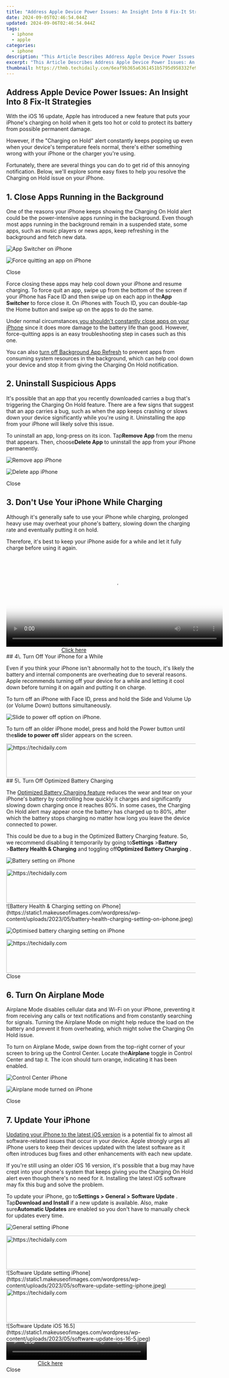 ```yaml
---
title: "Address Apple Device Power Issues: An Insight Into 8 Fix-It Strategies"
date: 2024-09-05T02:46:54.044Z
updated: 2024-09-06T02:46:54.044Z
tags:
  - iphone
  - apple
categories:
  - iphone
description: "This Article Describes Address Apple Device Power Issues: An Insight Into 8 Fix-It Strategies"
excerpt: "This Article Describes Address Apple Device Power Issues: An Insight Into 8 Fix-It Strategies"
thumbnail: https://thmb.techidaily.com/6eaf9b365a6361451b5795d958332fe971bf3b2af37ac8e9e5c055811b75ea47.jpg
---
```


## Address Apple Device Power Issues: An Insight Into 8 Fix-It Strategies

 With the iOS 16 update, Apple has introduced a new feature that puts your iPhone's charging on hold when it gets too hot or cold to protect its battery from possible permanent damage.

 However, if the "Charging on Hold" alert constantly keeps popping up even when your device's temperature feels normal, there's either something wrong with your iPhone or the charger you're using.

 Fortunately, there are several things you can do to get rid of this annoying notification. Below, we'll explore some easy fixes to help you resolve the Charging on Hold issue on your iPhone.

## 1\. Close Apps Running in the Background

 One of the reasons your iPhone keeps showing the Charging On Hold alert could be the power-intensive apps running in the background. Even though most apps running in the background remain in a suspended state, some apps, such as music players or news apps, keep refreshing in the background and fetch new data.

![App Switcher on iPhone](https://static1.makeuseofimages.com/wordpress/wp-content/uploads/2023/05/app-switcher-iphone-1.jpeg)

![Force quitting an app on iPhone](https://static1.makeuseofimages.com/wordpress/wp-content/uploads/2023/05/force-quitting-an-app-iphone.jpeg)

Close

 Force closing these apps may help cool down your iPhone and resume charging. To force quit an app, swipe up from the bottom of the screen if your iPhone has Face ID and then swipe up on each app in the**App Switcher** to force close it. On iPhones with Touch ID, you can double-tap the Home button and swipe up on the apps to do the same.

 Under normal circumstances,[you shouldn't constantly close apps on your iPhone](https://www.makeuseof.com/why-you-shouldnt-constantly-close-apps-iphone/) since it does more damage to the battery life than good. However, force-quitting apps is an easy troubleshooting step in cases such as this one.

 You can also [turn off Background App Refresh](https://www.makeuseof.com/what-is-background-app-refresh/) to prevent apps from consuming system resources in the background, which can help cool down your device and stop it from giving the Charging On Hold notification.

## 2\. Uninstall Suspicious Apps

 It's possible that an app that you recently downloaded carries a bug that's triggering the Charging On Hold feature. There are a few signs that suggest that an app carries a bug, such as when the app keeps crashing or slows down your device significantly while you're using it. Uninstalling the app from your iPhone will likely solve this issue.

 To uninstall an app, long-press on its icon. Tap**Remove App** from the menu that appears. Then, choose**Delete App** to uninstall the app from your iPhone permanently.

![Remove app iPhone](https://static1.makeuseofimages.com/wordpress/wp-content/uploads/2023/05/remove-app-iphone.jpeg)

![Delete app iPhone](https://static1.makeuseofimages.com/wordpress/wp-content/uploads/2023/05/delete-app-iphone.jpeg)

Close

## 3\. Don't Use Your iPhone While Charging

 Although it's generally safe to use your iPhone while charging, prolonged heavy use may overheat your phone's battery, slowing down the charging rate and eventually putting it on hold.

 Therefore, it's best to keep your iPhone aside for a while and let it fully charge before using it again.

<!-- affiliate ads begin -->
<span id="1983582">
					<video width="576" height="240" style="cursor:pointer"
           poster="//a.impactradius-go.com/display-clicktoplayimage/1983582.png"
           onclick="if(!this.playClicked){this.play();this.setAttribute('controls',true);this.playClicked=true;}">
	   <source src="//a.impactradius-go.com/display-ad/22993-1983582">
	   <img src="//a.impactradius-go.com/display-clicktoplayimage/1983582.png" style="border: none; height: 100%; width: 100%; object-fit: contain">
	</video>
	<div style="width:360px;text-align:center"><a href="javascript:window.open(decodeURIComponent('https%3A%2F%2Fhomestyler.sjv.io%2Fc%2F5597632%2F1983582%2F22993'), '_blank');void(0);">Click here</a></div>
</span>
<img height="0" width="0" src="https://imp.pxf.io/i/5597632/1983582/22993" style="position:absolute;visibility:hidden;" border="0" />
<!-- affiliate ads end -->
## 4\. Turn Off Your iPhone for a While

 Even if you think your iPhone isn't abnormally hot to the touch, it's likely the battery and internal components are overheating due to several reasons. Apple recommends turning off your device for a while and letting it cool down before turning it on again and putting it on charge.

 To turn off an iPhone with Face ID, press and hold the Side and Volume Up (or Volume Down) buttons simultaneously.

![Slide to power off option on iPhone.](https://static1.makeuseofimages.com/wordpress/wp-content/uploads/2023/05/11-slide-to-power-off-option-on-iphone.jpg)

 To turn off an older iPhone model, press and hold the Power button until the**slide to power off** slider appears on the screen.

<!-- affiliate ads begin -->
<a href="https://appsumo.8odi.net/c/5597632/2052060/7443" target="_top" id="2052060">
  <img src="//a.impactradius-go.com/display-ad/7443-2052060" border="0" alt="https://techidaily.com" width="728" height="90"/>
</a>
<img height="0" width="0" src="https://appsumo.8odi.net/i/5597632/2052060/7443" style="position:absolute;visibility:hidden;" border="0" />
<!-- affiliate ads end -->
## 5\. Turn Off Optimized Battery Charging

 The [Optimized Battery Charging feature](https://www.makeuseof.com/what-is-optimized-battery-charging/) reduces the wear and tear on your iPhone's battery by controlling how quickly it charges and significantly slowing down charging once it reaches 80%. In some cases, the Charging On Hold alert may appear once the battery has charged up to 80%, after which the battery stops charging no matter how long you leave the device connected to power.

 This could be due to a bug in the Optimized Battery Charging feature. So, we recommend disabling it temporarily by going to**Settings** \>**Battery** \>**Battery Health & Charging** and toggling off**Optimized Battery Charging** .

![Battery setting on iPhone](https://static1.makeuseofimages.com/wordpress/wp-content/uploads/2023/05/battery-setting-on-iphon.jpeg)

<!-- affiliate ads begin -->
<a href="https://arkmc.pxf.io/c/5597632/352555/5172" target="_top" id="352555">
  <img src="//a.impactradius-go.com/display-ad/5172-352555" border="0" alt="https://techidaily.com" width="720" height="90"/>
</a>
<img height="0" width="0" src="https://arkmc.pxf.io/i/5597632/352555/5172" style="position:absolute;visibility:hidden;" border="0" />
<!-- affiliate ads end -->
![Battery Health & Charging setting on iPhone](https://static1.makeuseofimages.com/wordpress/wp-content/uploads/2023/05/battery-health-charging-setting-on-iphone.jpeg)

![Optimised battery charging setting on iPhone](https://static1.makeuseofimages.com/wordpress/wp-content/uploads/2023/05/optimised-battery-charging-setting-on-iphone.jpeg)

<!-- affiliate ads begin -->
<a href="https://imp.i357552.net/c/5597632/857865/11832" target="_top" id="857865">
  <img src="//a.impactradius-go.com/display-ad/11832-857865" border="0" alt="https://techidaily.com" width="728" height="90"/>
</a>
<img height="0" width="0" src="https://imp.i357552.net/i/5597632/857865/11832" style="position:absolute;visibility:hidden;" border="0" />
<!-- affiliate ads end -->
Close

## 6\. Turn On Airplane Mode

 Airplane Mode disables cellular data and Wi-Fi on your iPhone, preventing it from receiving any calls or text notifications and from constantly searching for signals. Turning the Airplane Mode on might help reduce the load on the battery and prevent it from overheating, which might solve the Charging On Hold issue.

 To turn on Airplane Mode, swipe down from the top-right corner of your screen to bring up the Control Center. Locate the**Airplane** toggle in Control Center and tap it. The icon should turn orange, indicating it has been enabled.

![Control Center iPhone](https://static1.makeuseofimages.com/wordpress/wp-content/uploads/2023/05/control-center-iphone.jpeg)

![Airplane mode turned on iPhone](https://static1.makeuseofimages.com/wordpress/wp-content/uploads/2023/05/airplane-mode-turned-on-iphone.jpeg)

Close

## 7\. Update Your iPhone

[Updating your iPhone to the latest iOS version](https://www.makeuseof.com/tag/update-iphone-ios-apps-data/) is a potential fix to almost all software-related issues that occur in your device. Apple strongly urges all iPhone users to keep their devices updated with the latest software as it often introduces bug fixes and other enhancements with each new update.

 If you're still using an older iOS 16 version, it's possible that a bug may have crept into your phone's system that keeps giving you the Charging On Hold alert even though there's no need for it. Installing the latest iOS software may fix this bug and solve the problem.

 To update your iPhone, go to**Settings > General > Software Update** . Tap**Download and Install** if a new update is available. Also, make sure**Automatic Updates** are enabled so you don't have to manually check for updates every time.

![General setting iPhone](https://static1.makeuseofimages.com/wordpress/wp-content/uploads/2023/05/general-setting-iphone.jpeg)

<!-- affiliate ads begin -->
<a href="https://appsumo.8odi.net/c/5597632/2037359/7443" target="_top" id="2037359">
  <img src="//a.impactradius-go.com/display-ad/7443-2037359" border="0" alt="https://techidaily.com" width="728" height="90"/>
</a>
<img height="0" width="0" src="https://appsumo.8odi.net/i/5597632/2037359/7443" style="position:absolute;visibility:hidden;" border="0" />
<!-- affiliate ads end -->
![Software Update setting iPhone](https://static1.makeuseofimages.com/wordpress/wp-content/uploads/2023/05/software-update-setting-iphone.jpeg)

<!-- affiliate ads begin -->
<a href="https://appsumo.8odi.net/c/5597632/2130875/7443" target="_top" id="2130875">
  <img src="//a.impactradius-go.com/display-ad/7443-2130875" border="0" alt="https://techidaily.com" width="728" height="90"/>
</a>
<img height="0" width="0" src="https://appsumo.8odi.net/i/5597632/2130875/7443" style="position:absolute;visibility:hidden;" border="0" />
<!-- affiliate ads end -->
![Software Update iOS 16.5](https://static1.makeuseofimages.com/wordpress/wp-content/uploads/2023/05/software-update-ios-16-5.jpeg)

<!-- affiliate ads begin -->
<span id="1936838">
					<video width="374" height="48" style="cursor:pointer"
           poster="//a.impactradius-go.com/display-clicktoplayimage/1936838.png"
           onclick="if(!this.playClicked){this.play();this.setAttribute('controls',true);this.playClicked=true;}">
	   <source src="//a.impactradius-go.com/display-ad/18409-1936838">
	   <img src="//a.impactradius-go.com/display-clicktoplayimage/1936838.png" style="border: none; height: 100%; width: 100%; object-fit: contain">
	</video>
	<div style="width:234px;text-align:center"><a href="javascript:window.open(decodeURIComponent('https%3A%2F%2Fcoinrule.sjv.io%2Fc%2F5597632%2F1936838%2F18409'), '_blank');void(0);">Click here</a></div>
</span>
<img height="0" width="0" src="https://imp.pxf.io/i/5597632/1936838/18409" style="position:absolute;visibility:hidden;" border="0" />
<!-- affiliate ads end -->
Close

<!-- affiliate ads begin -->
<span id="1834903">
					<video width="864" height="1536" style="cursor:pointer"
           poster="//a.impactradius-go.com/display-clicktoplayimage/1834903.png"
           onclick="if(!this.playClicked){this.play();this.setAttribute('controls',true);this.playClicked=true;}">
	   <source src="//a.impactradius-go.com/display-ad/16836-1834903">
	   <img src="//a.impactradius-go.com/display-clicktoplayimage/1834903.png" style="border: none; height: 100%; width: 100%; object-fit: contain">
	</video>
	<div style="width:540px;text-align:center"><a href="javascript:window.open(decodeURIComponent('https%3A%2F%2F25home.pxf.io%2Fc%2F5597632%2F1834903%2F16836'), '_blank');void(0);">Click here</a></div>
</span>
<img height="0" width="0" src="https://imp.pxf.io/i/5597632/1834903/16836" style="position:absolute;visibility:hidden;" border="0" />
<!-- affiliate ads end -->
## 8\. Use a Different Charger or Cable

 If none of the above methods work, the problem is likely with your iPhone's charger or cable (or both). But before you toss it into the bin and head to the store for a replacement, there are a few things that you can do that might help.

 Unplug your charger from the power source, wait for a few minutes, and then plug the charger back in. You can also try using a different USB port or power outlet to see if that makes any difference.

 It's also possible that the adapter and cable you're using to charge your iPhone are of low quality. In that case, try charging your iPhone with a [high-quality MFI-certified lightning cable](http://www.makeuseof.com/tag/5-great-lightning-cables-charge-iphone-ipad/) and adapter.

 If the problem persists, opt for slow charging for a while. Fast charging generates more heat than slow charging, which may be why your iPhone is overheating and giving you the Charging On Hold notification. Connecting your iPhone to an adapter with a low rating might help solve the issue.

## Get Rid of the Charging On Hold iPhone Alert

 The Charging On Hold notification is useful only when it's working properly. If you keep getting the notification every time you charge your iPhone, you're either using a low-quality charger or your device is sending a false alert.

 It's also possible that your iPhone is actually getting hot due to heavy-duty apps working in the background or because you're using it while charging. The troubleshooting methods we discussed should resolve the issue, but if none of them helped, it's best to contact Apple Support.

<ins class="adsbygoogle"
     style="display:block"
     data-ad-format="autorelaxed"
     data-ad-client="ca-pub-7571918770474297"
     data-ad-slot="1223367746"></ins>



<ins class="adsbygoogle"
     style="display:block"
     data-ad-client="ca-pub-7571918770474297"
     data-ad-slot="8358498916"
     data-ad-format="auto"
     data-full-width-responsive="true"></ins>

<span class="atpl-alsoreadstyle">Also read:</span>
<div><ul>
<li><a href="https://facebook-video-footage.techidaily.com/new-clearing-tactics-for-youtubes-stored-video-queue-for-2024/"><u>[New] Clearing Tactics for YouTube's Stored Video Queue for 2024</u></a></li>
<li><a href="https://screen-recording.techidaily.com/updated-2024-approved-the-most-advanced-video-grabbers-for-windows-enthusiasts/"><u>[Updated] 2024 Approved  The Most Advanced Video Grabbers for Windows Enthusiasts</u></a></li>
<li><a href="https://some-approaches.techidaily.com/updated-the-complete-insider-guide-to-creating-and-editing-videos-on-windows-11/"><u>[Updated] The Complete Insider Guide to Creating & Editing Videos on Windows 11</u></a></li>
<li><a href="https://desktop-recording.techidaily.com/updated-window-wisdom-taking-precise-screen-captures-for-2024/"><u>[Updated] Window Wisdom  Taking Precise Screen Captures for 2024</u></a></li>
<li><a href="https://fox-direct.techidaily.com/2024-approved-mastering-low-volume-transitions-within-fl-studio/"><u>2024 Approved  Mastering Low-Volume Transitions Within FL Studio</u></a></li>
<li><a href="https://fox-that.techidaily.com/9-key-strategies-to-resolve-iphone-voicemail-malfunctions-swiftly/"><u>9 Key Strategies to Resolve iPhone Voicemail Malfunctions Swiftly</u></a></li>
<li><a href="https://easy-unlock-android.techidaily.com/can-i-bypass-a-forgotten-phone-password-of-realme-c67-4g-by-drfone-android/"><u>Can I Bypass a Forgotten Phone Password Of Realme C67 4G?</u></a></li>
<li><a href="https://fox-that.techidaily.com/capture-perfect-snaps-on-iphone-again-resolve-these-7-common-camera-issues-quickly/"><u>Capture Perfect Snaps on iPhone Again - Resolve These 7 Common Camera Issues Quickly</u></a></li>
<li><a href="https://fox-that.techidaily.com/complete-walkthrough-how-to-quickly-reset-your-iphone-and-gain-entry-into-recovery-mode/"><u>Complete Walkthrough: How To Quickly Reset Your iPhone & Gain Entry Into Recovery Mode</u></a></li>
<li><a href="https://fox-that.techidaily.com/comprehensive-guide-the-7-primary-iphone-display-troubleshooted-and-fixed/"><u>Comprehensive Guide: The 7 Primary iPhone Display Troubleshooted & Fixed</u></a></li>
<li><a href="https://fox-that.techidaily.com/error-14-baffled-by-your-iphone-discover-the-fix-here/"><u>Error 14 Baffled by Your iPhone? Discover the Fix Here</u></a></li>
<li><a href="https://fox-that.techidaily.com/facetime-photograph-recovery-how-and-where-to-find-them/"><u>FaceTime Photograph Recovery: How and Where to Find Them</u></a></li>
<li><a href="https://fox-that.techidaily.com/fast-solutions-resolve-issues-with-predictive-emojis-on-your-iphoneipad/"><u>Fast Solutions: Resolve Issues with Predictive Emojis on Your iPhone/iPad</u></a></li>
<li><a href="https://fox-that.techidaily.com/fix-your-iphones-missing-vibration-alerts-in-silentring-modes-discover-8-key-solutions/"><u>Fix Your iPhone's Missing Vibration Alerts in Silent/Ring Modes: Discover 8 Key Solutions</u></a></li>
<li><a href="https://fox-that.techidaily.com/fix-your-whatsapp-why-it-wont-backup-to-icloud-and-what-to-do-about-it/"><u>Fix Your WhatsApp: Why It Won't Backup to iCloud and What to Do About It</u></a></li>
<li><a href="https://fox-that.techidaily.com/fixing-the-imessage-not-sent-issue-on-your-apple-phone/"><u>Fixing the 'iMessage Not Sent' Issue on Your Apple Phone</u></a></li>
<li><a href="https://mondly-stories.techidaily.com/genom-att-svida-visa-till-sverige/"><u>Genom Att Svida: Visa Till Sverige</u></a></li>
<li><a href="https://fox-that.techidaily.com/how-ios-153-can-improve-your-device-upgrade-essentials-unveiled/"><u>How iOS 15.3 Can Improve Your Device: Upgrade Essentials Unveiled</u></a></li>
<li><a href="https://android-pokemon-go.techidaily.com/how-to-come-up-with-the-best-pokemon-team-on-sony-xperia-5-v-drfone-by-drfone-virtual-android/"><u>How to Come up With the Best Pokemon Team On Sony Xperia 5 V? | Dr.fone</u></a></li>
<li><a href="https://fox-that.techidaily.com/how-to-handle-when-your-phone-displays-numbers-rather-than-contact-names/"><u>How to Handle When Your Phone Displays Numbers Rather Than Contact Names</u></a></li>
<li><a href="https://fox-that.techidaily.com/how-to-repair-your-iphone-microphone-malfunctioning-a-comprehensive-guide/"><u>How To Repair Your iPhone Microphone Malfunctioning: A Comprehensive Guide</u></a></li>
<li><a href="https://review-topics.techidaily.com/how-to-unlock-locked-iphone-11-pro-max-without-passcode-by-drfone-ios-unlock-ios-unlock/"><u>How to Unlock locked iPhone 11 Pro Max without Passcode</u></a></li>
<li><a href="https://fox-that.techidaily.com/navigating-with-ease-innovative-iphone-accessibility-options-for-the-blind-and-visually-challenged/"><u>Navigating with Ease: Innovative iPhone Accessibility Options for the Blind and Visually Challenged</u></a></li>
<li><a href="https://ai-voice-clone.techidaily.com/new-in-2024-create-ai-avatar-video-with-template-wondershare-virbo-online/"><u>New In 2024, Create AI Avatar Video with Template | Wondershare Virbo Online</u></a></li>
<li><a href="https://os-tips.techidaily.com/new-ways-to-stream-any-media-directly-to-your-television-screen-no-apple-tv-required/"><u>New Ways to Stream Any Media Directly to Your Television Screen, No Apple TV Required</u></a></li>
<li><a href="https://fox-that.techidaily.com/overcoming-iphone-alarm-malfunction-tips-and-steps-for-success/"><u>Overcoming iPhone Alarm Malfunction: Tips & Steps for Success</u></a></li>
<li><a href="https://fox-that.techidaily.com/overcoming-obstacles-a-guide-to-the-major-iphone-12-problems-and-their-fixes/"><u>Overcoming Obstacles: A Guide to the Major iPhone 12 Problems and Their Fixes</u></a></li>
<li><a href="https://extra-information.techidaily.com/podcasts-versus-youtube-the-ultimate-content-battle/"><u>Podcasts Versus YouTube  The Ultimate Content Battle</u></a></li>
<li><a href="https://fox-that.techidaily.com/quick-fixes-for-reviving-your-unresponsive-apple-tablet-or-phone/"><u>Quick Fixes for Reviving Your Unresponsive Apple Tablet or Phone</u></a></li>
<li><a href="https://win-amazing.techidaily.com/1722958641445-quickly-find-and-install-the-latest-wacom-intuos-tablet-driver/"><u>Quickly Find and Install the Latest Wacom Intuos Tablet Driver</u></a></li>
<li><a href="https://fox-that.techidaily.com/resolve-iphones-phantom-tap-problem-with-these-10-proven-techniques/"><u>Resolve iPhone's Phantom Tap Problem with These 10 Proven Techniques</u></a></li>
<li><a href="https://fox-that.techidaily.com/resolving-aol-mobile-mail-glitches-for-iphone-users-6-proven-strategies/"><u>Resolving AOL Mobile Mail Glitches for iPhone Users - 6 Proven Strategies</u></a></li>
<li><a href="https://fox-that.techidaily.com/solve-your-depth-effect-problem-for-ios-16-lock-screen-with-these-7-essential-fixes/"><u>Solve Your Depth Effect Problem for iOS 16 Lock Screen with These 7 Essential Fixes</u></a></li>
<li><a href="https://fox-that.techidaily.com/solving-ios-device-issues-reviving-a-non-responsive-iphoneipad/"><u>Solving iOS Device Issues: Reviving a Non-Responsive iPhone/iPad</u></a></li>
<li><a href="https://fox-that.techidaily.com/spotting-the-red-flags-9-classic-water-damaged-iphone-warning-signs-revealed/"><u>Spotting the Red Flags: 9 Classic Water-Damaged iPhone Warning Signs Revealed</u></a></li>
<li><a href="https://extra-approaches.techidaily.com/step-by-step-guide-to-efficient-telegram-web-use-for-2024/"><u>Step-By-Step Guide to Efficient Telegram Web Use for 2024</u></a></li>
<li><a href="https://fox-that.techidaily.com/teach-your-iphone-to-type-correctly-a-guide-to-fixing-autocorrect-issues-in-six-steps/"><u>Teach Your iPhone to Type Correctly: A Guide to Fixing Autocorrect Issues in Six Steps</u></a></li>
<li><a href="https://fox-that.techidaily.com/the-ultimate-trick-to-dry-wet-iphone-speaker-holes/"><u>The Ultimate Trick to Dry Wet iPhone Speaker Holes</u></a></li>
<li><a href="https://tech-revival.techidaily.com/the-upcoming-decade-of-cyber-vigilance-7-predictions/"><u>The Upcoming Decade of Cyber Vigilance: 7 Predictions</u></a></li>
<li><a href="https://eaxpv-info.techidaily.com/top-iso-format-converters-easy-guide-to-change-iso-files-into-popular-video-formats/"><u>Top ISO Format Converters: Easy Guide to Change ISO Files Into Popular Video Formats</u></a></li>
<li><a href="https://fox-that.techidaily.com/troubleshooting-apple-calendar-where-are-my-lost-events/"><u>Troubleshooting Apple Calendar - Where Are My Lost Events?</u></a></li>
<li><a href="https://fox-that.techidaily.com/troubleshooting-complete-page-capture-issues-in-safari-expert-solutions/"><u>Troubleshooting Complete Page Capture Issues in Safari: Expert Solutions</u></a></li>
<li><a href="https://fox-that.techidaily.com/troubleshooting-non-compatible-iphone-gadgets-a-comprehensive-guide/"><u>Troubleshooting Non-Compatible iPhone Gadgets: A Comprehensive Guide</u></a></li>
<li><a href="https://fox-that.techidaily.com/troubleshooting-tips-when-your-iphone-fails-to-pair-with-a-pc/"><u>Troubleshooting Tips When Your iPhone Fails to Pair with a PC</u></a></li>
<li><a href="https://fox-that.techidaily.com/ultimate-guide-resolve-constant-dropped-connections-between-airpods-and-iphone/"><u>Ultimate Guide: Resolve Constant Dropped Connections Between AirPods & iPhone</u></a></li>
<li><a href="https://pokemon-go-android.techidaily.com/what-legendaries-are-in-pokemon-platinum-on-realme-gt-5-pro-drfone-by-drfone-virtual-android/"><u>What Legendaries Are In Pokemon Platinum On Realme GT 5 Pro? | Dr.fone</u></a></li>
<li><a href="https://fox-that.techidaily.com/your-first-steps-in-understanding-and-using-iphones-bluetooth-capabilities/"><u>Your First Steps in Understanding and Using iPhone's Bluetooth Capabilities</u></a></li>
</ul></div>
